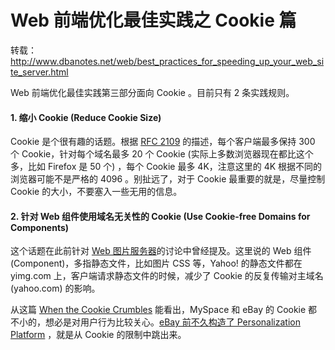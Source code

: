 # Web 前端优化最佳实践之 Cookie 篇

 

转载：<http://www.dbanotes.net/web/best_practices_for_speeding_up_your_web_site_server.html>

Web 前端优化最佳实践第三部分面向 Cookie 。目前只有 2 条实践规则。

#### 1. 缩小 Cookie (Reduce Cookie Size)

Cookie 是个很有趣的话题。根据 [RFC 2109](http://www.ietf.org/rfc/rfc2109.txt)  的描述，每个客户端最多保持 300 个 Cookie，针对每个域名最多 20 个 Cookie (实际上多数浏览器现在都比这个多，比如  Firefox 是 50 个) ，每个 Cookie 最多 4K，注意这里的 4K 根据不同的浏览器可能不是严格的 4096 。别扯远了，对于  Cookie 最重要的就是，尽量控制 Cookie 的大小，不要塞入一些无用的信息。

#### 2. 针对 Web 组件使用域名无关性的 Cookie (Use Cookie-free Domains for Components)

这个话题在此前针对 [Web 图片服务器](http://www.dbanotes.net/web/web_image_server.html)的讨论中曾经提及。这里说的 Web 组件(Component)，多指静态文件，比如图片 CSS 等，Yahoo! 的静态文件都在 yimg.com 上，客户端请求静态文件的时候，减少了 Cookie 的反复传输对主域名 (yahoo.com) 的影响。

从这篇 [When the Cookie Crumbles](http://yuiblog.com/blog/2007/03/01/performance-research-part-3/) 能看出，MySpace 和 eBay 的 Cookie 都不小的，想必是对用户行为比较关心。[eBay 前不久构造了 Personalization Platform](http://www.dbanotes.net/database/ebay_personalization_platform_mysql.html) ，就是从 Cookie 的限制中跳出来。 